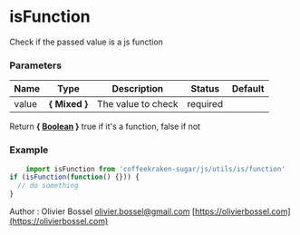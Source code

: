 # isFunction

Check if the passed value is a js function


### Parameters
Name  |  Type  |  Description  |  Status  |  Default
------------  |  ------------  |  ------------  |  ------------  |  ------------
value  |  **{ Mixed }**  |  The value to check  |  required  |

Return **{ [Boolean](https://developer.mozilla.org/fr/docs/Web/JavaScript/Reference/Objets_globaux/Boolean) }** true if it's a function, false if not

### Example
```js
	import isFunction from 'coffeekraken-sugar/js/utils/is/function'
if (isFunction(function() {})) {
  // do something
}
```
Author : Olivier Bossel [olivier.bossel@gmail.com](mailto:olivier.bossel@gmail.com) [https://olivierbossel.com](https://olivierbossel.com)